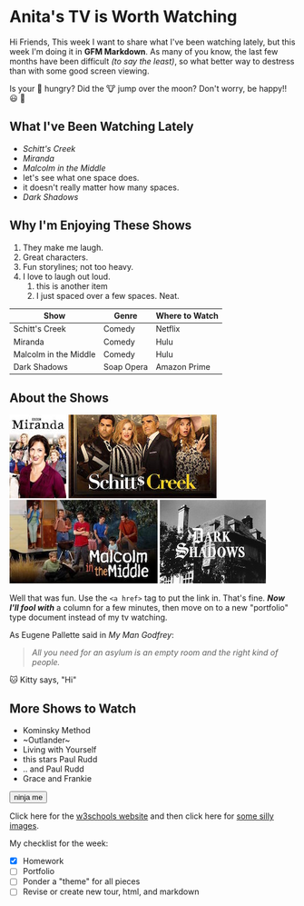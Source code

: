 # Anita's TV is Worth Watching
Hi Friends,
This week I want to share what I've been watching lately, but this week I'm doing it in **GFM Markdown**. As many of you know, the last few months have been difficult *(to say the least)*, so what better way to destress than with some good screen viewing.

Is your :dog: hungry? Did the :cow: jump over the moon? Don't worry, be happy!! :smiley: :whale:

## What I've Been Watching Lately
* *Schitt's Creek*
* *Miranda*
* *Malcolm in the Middle*
 * let's see what one space does.
 * it doesn't really matter how many spaces.
* *Dark Shadows*

## Why I'm Enjoying These Shows
1. They make me laugh.
1. Great characters.
1. Fun storylines; not too heavy.
1. I love to laugh out loud.
   1. this is another item
   1. I just spaced over a few spaces. Neat.

Show | Genre | Where to Watch
----------------|---------------|---------------
Schitt's Creek| Comedy | Netflix
Miranda| Comedy|Hulu
Malcolm in the Middle|Comedy|Hulu
Dark Shadows|Soap Opera|Amazon Prime

## About the Shows
<a href="https://www.bbc.co.uk/programmes/b00w7dv9">![Miranda](../../../Week05-AgileHTML/Homework/Anita_wk5_homework/Miranda.jpg)</a>
<a href="https://www.cbc.ca/schittscreek/m_site/">![Schitt's Creek](../../../Week05-AgileHTML/Homework/Anita_wk5_homework/SchittsCreek.jpg)</a>
<a href="https://en.wikipedia.org/wiki/Malcolm_in_the_Middle">![Malcolm in the Middle](../../../Week05-AgileHTML/Homework/Anita_wk5_homework/Malcolm.jpg)</a>
<a href="https://en.wikipedia.org/wiki/Dark_Shadows">![Dark Shadows](../../../Week05-AgileHTML/Homework/Anita_wk5_homework/darkshadows.jpg)</a>

Well that was fun. Use the `<a href>` tag to put the link in. That's fine. **_Now I'll fool with_** a column for a few minutes, then move on to a new "portfolio" type document instead of my tv watching.

As Eugene Pallette said in *My Man Godfrey*:
> *All you need for an asylum is an empty room and the right kind of people.*

:cat: Kitty says, "Hi"

## More Shows to Watch
* Kominsky Method
* ~Outlander~
* Living with Yourself
 * this stars Paul Rudd
 * .. and Paul Rudd
* Grace and Frankie

<a href="https://www.nationalninja.com/"><button>ninja me</button></a>

Click here for the [w3schools website](https://www.w3schools.com/) and then click here for [some silly images](https://www.google.com/search?sxsrf=ALeKk01ML1K6-0FLO13n7tjjk3ODuVxDgQ:1582921371934&q=silly&tbm=isch&source=univ&client=firefox-b-1-d&sa=X&ved=2ahUKEwinhNPQifXnAhVLRxUIHQ8tAqkQsAR6BAgKEAE&biw=1159&bih=609a).

My checklist for the week:
- [x] Homework
- [ ] Portfolio
 - [ ] Ponder a "theme" for all pieces
 - [ ] Revise or create new tour, html, and markdown
